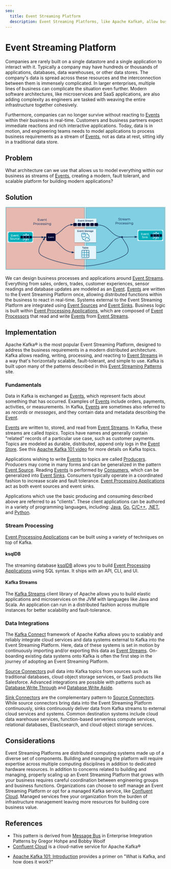 ```yaml
---
seo:
  title: Event Streaming Platform
  description: Event Streaming Platforms, like Apache Kafka®, allow businesses to design processes and applications around Event Streams.
---
```


# Event Streaming Platform
Companies are rarely built on a single datastore and a single application to interact with it. Typically a company may have hundreds or thousands of applications, databases, data warehouses, or other data stores. The company's data is spread across these resources and the interconnection between them is immensely complicated. In larger enterprises, multiple lines of business can complicate the situation even further. Modern software architectures, like microservices and SaaS applications, are also adding complexity as engineers are tasked with weaving the entire infrastructure together cohesively.

Furthermore, companies can no longer survive without reacting to [Events](../event/event.md) within their business in real-time. Customers and business partners expect immediate reactions and rich interactive applications. Today, data is in motion, and engineering teams needs to model applications to process business requirements as a stream of [Events](../event/event.md), not as data at rest, sitting idly in a traditional data store.

## Problem
What architecture can we use that allows us to model everything within our business as streams of [Events](../event/event.md), creating a modern, fault tolerant, and scalable platform for building modern applications?

## Solution
![event streaming platform](../img/event-streaming-platform.png)

We can design business processes and applications around [Event Streams](../event-stream/event-stream.md). Everything from sales, orders, trades, customer experiences, sensor readings and database updates are modeled as an [Event](../event/event.md). [Events](../event/event.md) are written to the Event Streaming Platform once, allowing distributed functions within the business to react in real-time. Systems external to the Event Streaming Platform are integrated using [Event Sources](../event-source/event-source.md) and [Event Sinks](../event-sink/event-sink.md). Business logic is built within [Event Processing Applications](../event-processing/event-processing-application.md), which are composed of [Event Processors](../event-processing/event-processor.md) that read and write [Events](../event/even.md) from [Event Streams](../event-stream/event-stream.md).

## Implementation

Apache Kafka® is the most popular Event Streaming Platform, designed to address the business requirements in a modern distributed architecture. Kafka allows reading, writing, processing, and reacting to [Event Streams](../event-stream/event-stream.md) in a way that's horizontally scalable, fault-tolerant, and simple to use. Kafka is built upon many of the patterns described in this [Event Streaming Patterns](../index.md) site.

### Fundamentals
Data in Kafka is exchanged as [Events](../event/event.md), which represent facts about something that has occurred. Examples of [Events](../event/event.md) include orders, payments, activities, or measurements. In Kafka, [Events](../event/event.md) are sometimes also referred to as _records_ or _messages_, and they contain data and metadata describing the [Event](../event/event.md).

<!-- TODO: The youtube link below needs to be to the DCI 101 course-->
[Events](../event/event.md) are written to, stored, and read from [Event Streams](../event-stream/event-stream.md). In Kafka, these streams are called _topics_. Topics have names and generally contain "related" records of a particular use case, such as customer payments. Topics are modeled as durable, distributed, append only logs in the [Event Store](../event-storage/event-store.md). See this [Apache Kafka 101 video](https://www.youtube.com/watch?v=kj9JH3ZdsBQ) for more details on Kafka topics.

Applications wishing to write [Events](../event/event.md) to topics are called [Producers](https://docs.confluent.io/platform/current/clients/producer.html). Producers may come in many forms and can be generalized in the pattern [Event Source](../event-source/event-source.md). Reading [Events](../event/event.md) is performed by [Consumers](https://docs.confluent.io/platform/current/clients/consumer.html), which can be generalized into [Event Sinks](../event-sink/event-sink.md). Consumers typically operate in a coordinated fashion to increase scale and fault tolerance. [Event Processing Applications](../event-processing/event-processing-application.md) act as both event sources and event sinks. 

Applications which use the basic producing and consuming described above are referred to as "clients". These client applications can be authored in a variety of programming languages, including: [Java](https://docs.confluent.io/clients-kafka-java/current/), [Go](https://docs.confluent.io/clients-confluent-kafka-go/current/), [C/C++](https://docs.confluent.io/clients-librdkafka/current/), [.NET](https://docs.confluent.io/clients-confluent-kafka-dotnet/current/), and [Python](https://docs.confluent.io/clients-confluent-kafka-python/current/).

### Stream Processing
[Event Processing Applications](../event-processing/event-processing-application.md) can be built using a variety of techniques on top of Kafka. 

#### ksqlDB
The streaming database [ksqlDB](https://ksqldb.io) allows you to build [Event Processing Applications](../event-processing/event-processing-application.md) using SQL syntax. It ships with an API, CLI, and UI.

#### Kafka Streams
The [Kafka Streams](https://docs.confluent.io/platform/current/streams/index.html) client library of Apache allows you to build elastic applications and microservices on the JVM with languages like Java and Scala. An application can run in a distributed fashion across multiple instances for better scalability and fault-tolerance.

### Data Integrations 

The [Kafka Connect](https://docs.confluent.io/platform/current/connect/index.html) framework of Apache Kafka allows you to scalably and reliably integrate cloud services and data systems external to Kafka into the Event Streaming Platform. Here, data of these systems is set in motion by continuously importing and/or exporting this data as [Event Streams](../event-stream/event-stream.md). On-boarding existing data systems onto Kafka is often the first step in the journey of adopting an Event Streaming Platform.

[Source Connectors](../event-source/event-source-connector.md) pull data into Kafka topics from sources such as traditional databases, cloud object storage services, or SaaS products like Salesforce. Advanced integrations are possible with patterns such as [Database Write Through](../event-source/database-write-through.md) and [Database Write Aside](../event-source/database-write-aside.md).

[Sink Connectors](../event-sink/event-sink-connector.md) are the complementary pattern to [Source Connectors](../event-source/event-source.md). While source connectors bring data into the Event Streaming Platform continuously, sinks continuously deliver data from Kafka streams to external cloud services and systems. Common destination systems include cloud data warehouse services, function-based serverless compute services, relational databases, Elasticsearch, and cloud object storage services.

## Considerations 
Event Streaming Platforms are distributed computing systems made up of a diverse set of components. Building and managing the platform will require expertise across multiple computing disciplines in addition to dedicated hardware resources. In addition to concerns related to building and managing, properly scaling up an Event Streaming Platform that grows with your business requires careful coordination between engineering groups and business functions. Organizations can choose to self manage an Event Streaming Platform or opt for a managed Kafka service, like [Confluent Cloud](https://www.confluent.io/confluent-cloud/). Managed services free your organization from the burden of infrastructure management leaving more resources for building core business value.

## References
* This pattern is derived from [Message Bus](https://www.enterpriseintegrationpatterns.com/patterns/messaging/MessageBus.html) in Enterprise Integration Patterns by Gregor Hohpe and Bobby Woolf
* [Confluent Cloud](https://www.confluent.io/confluent-cloud/) is a cloud-native service for Apache Kafka®
<!-- TODO: the following link needs to be to the new DCI 101 course-->
* [Apache Kafka 101: Introduction](https://www.youtube.com/watch?v=qu96DFXtbG4) provides a primer on "What is Kafka, and how does it work?"
